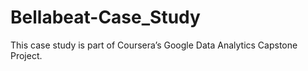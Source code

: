 # Bellabeat-Case_Study
This case study is part of Coursera’s Google Data Analytics Capstone Project. 
